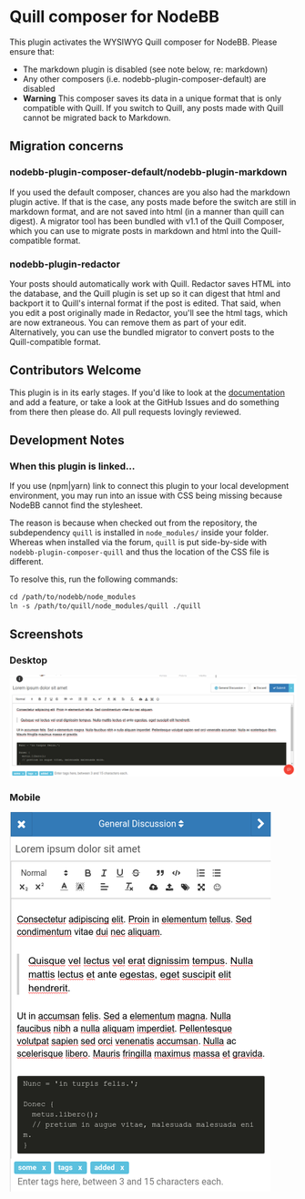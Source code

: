 # Quill composer for NodeBB

This plugin activates the WYSIWYG Quill composer for NodeBB. Please ensure that:

* The markdown plugin is disabled (see note below, re: markdown)
* Any other composers (i.e. nodebb-plugin-composer-default) are disabled
* **Warning** This composer saves its data in a unique format that is only compatible with Quill. If you switch to Quill, any posts made with Quill cannot be migrated back to Markdown.

## Migration concerns

### nodebb-plugin-composer-default/nodebb-plugin-markdown

If you used the default composer, chances are you also had the markdown plugin active. If that is the case, any posts made before the switch are still in markdown format, and are not saved into html (in a manner than quill can digest). A migrator tool has been bundled with v1.1 of the Quill Composer, which you can use to migrate posts in markdown and html into the Quill-compatible format.

### nodebb-plugin-redactor

Your posts should automatically work with Quill. Redactor saves HTML into the database, and the Quill plugin is set up so it can digest that html and backport it to Quill's internal format if the post is edited. That said, when you edit a post originally made in Redactor, you'll see the html tags, which are now extraneous. You can remove them as part of your edit. Alternatively, you can use the bundled migrator to convert posts to the Quill-compatible format.

## Contributors Welcome
This plugin is in its early stages. If you'd like to look at the [documentation](https://quilljs.com/docs/) and add a feature, or take a look at the GitHub Issues and do something from there then please do. All pull requests lovingly reviewed.

## Development Notes

### When this plugin is linked...

If you use (npm|yarn) link to connect this plugin to your local development environment, you may run into an issue with CSS being missing because NodeBB cannot find the stylesheet.

The reason is because when checked out from the repository, the subdependency `quill` is installed in `node_modules/` inside your folder. Whereas when installed via the forum, `quill` is put side-by-side with `nodebb-plugin-composer-quill` and thus the location of the CSS file is different.

To resolve this, run the following commands:

```
cd /path/to/nodebb/node_modules
ln -s /path/to/quill/node_modules/quill ./quill
```

## Screenshots

### Desktop

![Desktop](/screenshots/desktop.png)

### Mobile

![Mobile](/screenshots/mobile.png)
